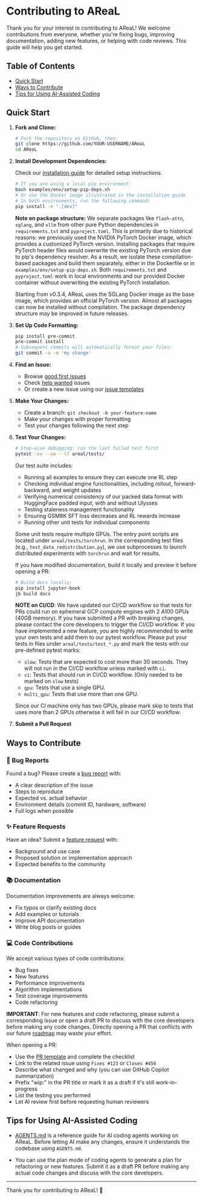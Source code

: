 # Contributing to AReaL

Thank you for your interest in contributing to AReaL! We welcome contributions from
everyone, whether you're fixing bugs, improving documentation, adding new features, or
helping with code reviews. This guide will help you get started.

## Table of Contents

- [Quick Start](#quick-start)
- [Ways to Contribute](#ways-to-contribute)
- [Tips for Using AI-Assisted Coding](#tips-for-using-ai-assisted-coding)

## Quick Start

1. **Fork and Clone:**

   ```bash
   # Fork the repository on GitHub, then:
   git clone https://github.com/YOUR-USERNAME/AReaL
   cd AReaL
   ```

1. **Install Development Dependencies:**

   Check our
   [installation guide](https://inclusionai.github.io/AReaL/tutorial/installation.html)
   for detailed setup instructions.

   ```bash
   # If you are using a local pip environment:
   bash examples/env/setup-pip-deps.sh
   # Or use the Docker image illustrated in the installation guide
   # In both environments, run the following command:
   pip install -e ".[dev]"
   ```

   **Note on package structure:** We separate packages like `flash-attn`, `sglang`, and
   `vllm` from other pure Python dependencies in `requirements.txt` and
   `pyproject.toml`. This is primarily due to historical reasons: we previously used the
   NVIDIA PyTorch Docker image, which provides a customized PyTorch version. Installing
   packages that require PyTorch header files would overwrite the existing PyTorch
   version due to pip's dependency resolver. As a result, we isolate these
   compilation-based packages and build them separately, either in the Dockerfile or in
   `examples/env/setup-pip-deps.sh`. Both `requirements.txt` and `pyproject.toml` work
   in local environments and our provided Docker container without overwriting the
   existing PyTorch installation.

   Starting from v0.3.4, AReaL uses the SGLang Docker image as the base image, which
   provides an official PyTorch version. Almost all packages can now be installed
   without compilation. The package dependency structure may be improved in future
   releases.

1. **Set Up Code Formatting:**

   ```bash
   pip install pre-commit
   pre-commit install
   # Subsequent commits will automatically format your files:
   git commit -a -m 'my change'
   ```

1. **Find an Issue:**

   - Browse
     [good first issues](https://github.com/inclusionAI/AReaL/labels/good%20first%20issue)
   - Check [help wanted](https://github.com/inclusionAI/AReaL/labels/help%20wanted)
     issues
   - Or create a new issue using our
     [issue templates](https://github.com/inclusionAI/AReaL/issues/new/choose)

1. **Make Your Changes:**

   - Create a branch: `git checkout -b your-feature-name`
   - Make your changes with proper formatting
   - Test your changes following the next step

1. **Test Your Changes:**

   ```bash
   # Step-wise debugging: run the last failed test first
   pytest -sv --sw --lf areal/tests/
   ```

   Our test suite includes:

   - Running all examples to ensure they can execute one RL step
   - Checking individual engine functionalities, including rollout, forward-backward,
     and weight updates
   - Verifying numerical consistency of our packed data format with HuggingFace padded
     input, with and without Ulysses
   - Testing staleness management functionality
   - Ensuring GSM8K SFT loss decreases and RL rewards increase
   - Running other unit tests for individual components

   Some unit tests require multiple GPUs. The entry point scripts are located under
   `areal/tests/torchrun`. In the corresponding test files (e.g.,
   `test_data_redistribution.py`), we use subprocesses to launch distributed experiments
   with `torchrun` and wait for results.

   If you have modified documentation, build it locally and preview it before opening a
   PR:

   ```bash
   # Build docs locally:
   pip install jupyter-book
   jb build docs
   ```

   **NOTE on CI/CD**: We have updated our CI/CD workflow so that tests for PRs could run
   on ephemeral GCP compute engines with 2 A100 GPUs (40GB memory). If you have
   submitted a PR with breaking changes, please contact the core developers to trigger
   the CI/CD workflow. If you have implemented a new feature, you are highly recommended
   to write your own tests and add them to our pytest workflow. Please put your tests in
   files under `areal/tests/test_*.py` and mark the tests with our pre-defined pytest
   marks:

   - `slow`: Tests that are expected to cost more than 30 seconds. They will not run in
     the CI/CD workflow unless marked with `ci`.
   - `ci`: Tests that should run in CI/CD workflow. (Only needed to be marked on `slow`
     tests)
   - `gpu`: Tests that use a single GPU.
   - `multi_gpu`: Tests that use more than one GPU.

   Since our CI machine only has two GPUs, please mark skip to tests that uses more than
   2 GPUs otherwise it will fail in our CI/CD workflow.

1. **Submit a Pull Request**

## Ways to Contribute

### 🐛 Bug Reports

Found a bug? Please create a
[bug report](https://github.com/inclusionAI/AReaL/issues/new?template=bug.md) with:

- A clear description of the issue
- Steps to reproduce
- Expected vs. actual behavior
- Environment details (commit ID, hardware, software)
- Full logs when possible

### ✨ Feature Requests

Have an idea? Submit a
[feature request](https://github.com/inclusionAI/AReaL/issues/new?template=feature.md)
with:

- Background and use case
- Proposed solution or implementation approach
- Expected benefits to the community

### 📚 Documentation

Documentation improvements are always welcome:

- Fix typos or clarify existing docs
- Add examples or tutorials
- Improve API documentation
- Write blog posts or guides

### 💻 Code Contributions

We accept various types of code contributions:

- Bug fixes
- New features
- Performance improvements
- Algorithm implementations
- Test coverage improvements
- Code refactoring

**IMPORTANT**: For new features and code refactoring, please submit a corresponding
issue or open a draft PR to discuss with the core developers before making any code
changes. Directly opening a PR that conflicts with our future [roadmap](ROADMAP.md) may
waste your effort.

When opening a PR:

- Use the [PR template](.github/PULL_REQUEST_TEMPLATE.md) and complete the checklist
- Link to the related issue using `Fixes #123` or `Closes #456`
- Describe what changed and why (you can use GitHub Copilot summarization)
- Prefix "wip:" in the PR title or mark it as a draft if it's still work-in-progress
- List the testing you performed
- Let AI review first before requesting human reviewers

## Tips for Using AI-Assisted Coding

- [AGENTS.md](AGENTS.md) is a reference guide for AI coding agents working on AReaL.
  Before letting AI make any changes, ensure it understands the codebase using
  `AGENTS.md`.

- You can use the plan mode of coding agents to generate a plan for refactoring or new
  features. Submit it as a draft PR before making any actual code changes and discuss
  with the core developers.

______________________________________________________________________

Thank you for contributing to AReaL! 🙏

